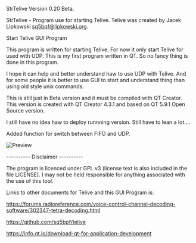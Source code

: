 StrTelive Version 0.20 Beta. 

StrTelive - Program use for starting Telive.
Telive was created by Jacek Lipkowski sq5bpf@lipkowski.org. 

Start Telive GUI Program

This program is written for starting Telive. For now it only start Telive for used with UDP. 
This is my first program written in QT. 
So no fancy thing is done in this program.

I hope it can help and better understand haw to use UDP with Telive. And for some people it is 
better to use GUI to start and understand thing than using old style unix commands. 

This is still just in Beta version and it must be compiled with QT Creator. 
This version is created with QT Creator 4.3.1 and based on QT 5.9.1 Open Source version.

I still have no idea haw to deploy runnning version. Still have to lean a lot.... 

Added function for switch between FIFO and UDP.

![Preview](https://github.com/oz1jua/StrTelive/blob/master/Screenshot%20at%202018-01-26%2002:22:55.png)

---------- Disclaimer ----------

The program is licenced under GPL v3 (license text is also included in the file LICENSE). 
I may not be held responsible for anything associated with the use of this tool.


Links to other documents for Telive and this GUI Program is:

https://forums.radioreference.com/voice-control-channel-decoding-software/302347-tetra-decoding.html

https://github.com/sq5bpf/telive

https://info.qt.io/download-qt-for-application-development
